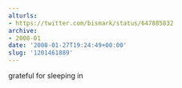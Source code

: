 ```yaml
---
alturls:
- https://twitter.com/bismark/status/647885832
archive:
- 2008-01
date: '2008-01-27T19:24:49+00:00'
slug: '1201461889'
---
```


grateful for sleeping in


